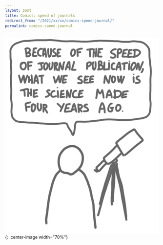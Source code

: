 ```yaml
---
layout: post
title: Comics: speed of journals
redirect_from: "/2021/xx/xx/comics-speed-journal/"
permalink: comics-speed-journal
---
```



![](../assets/speed-of-journals.png){: .center-image width="70%"}


